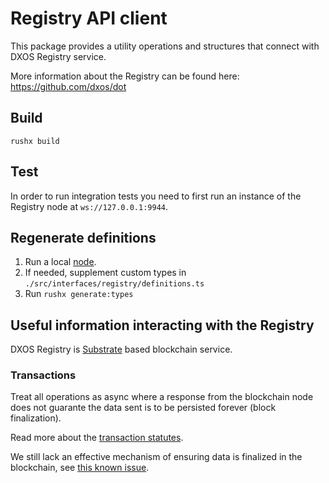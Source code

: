 # Registry API client

This package provides a utility operations and structures that connect with
DXOS Registry service.

More information about the Registry can be found here: https://github.com/dxos/dot

## Build

`rushx build`

## Test

In order to run integration tests you need to first run an instance of the Registry
node at `ws://127.0.0.1:9944`.

## Regenerate definitions

1. Run a local [node](https://github.com/dxos/dot).
2. If needed, supplement custom types in `./src/interfaces/registry/definitions.ts`
3. Run `rushx generate:types`

## Useful information interacting with the Registry

DXOS Registry is [Substrate](https://substrate.dev/) based blockchain service.

### Transactions

Treat all operations as async where a response from the blockchain node does not
guarante the data sent is to be persisted forever (block finalization).

Read more about the [transaction statutes](https://substrate.dev/rustdocs/latest/sp_transaction_pool/enum.TransactionStatus.html).

We still lack an effective mechanism of ensuring data is finalized in the blockchain, see [this known issue](https://github.com/dxos/dot/issues/167).